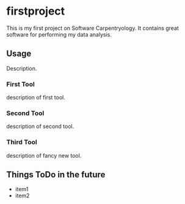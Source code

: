# firstproject
This is my first project on Software Carpentryology.
It contains great software for performing my data analysis.

## Usage
Description.

### First Tool
description of first tool.

### Second Tool
description of second tool.

### Third Tool
description of fancy new tool.

## Things ToDo in the future

- item1
- item2

